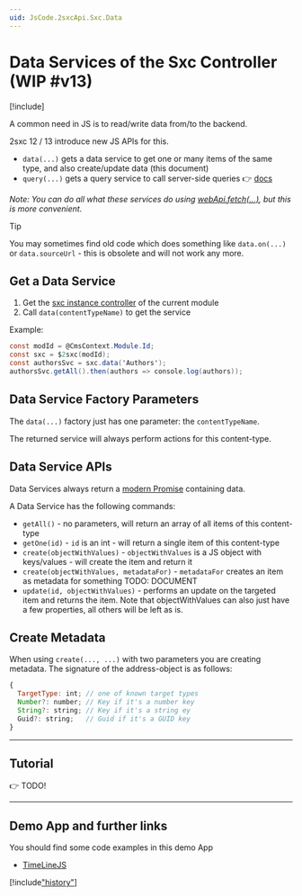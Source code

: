 ```yaml
---
uid: JsCode.2sxcApi.Sxc.Data
---
```


# Data Services of the Sxc Controller (WIP #v13)

[!include[](~/basics/stack/_shared-float-summary.md)]
<style>.context-box-summary .interact-2sxc { visibility: visible; } </style>

A common need in JS is to read/write data from/to the backend. 

2sxc 12 / 13 introduce new JS APIs for this. 

* `data(...)` gets a data service to get one or many items of the same type, and also create/update data (this document)
* `query(...)` gets a query service to call server-side queries 👉 [docs](xref:JsCode.2sxcApi.Sxc.Query)

_Note: You can do all what these services do using [webApi.fetch(...)](xref:JsCode.2sxcApi.Sxc.WebApi.Fetch), but this is more convenient._

> [!TIP]
> You may sometimes find old code which does something like `data.on(...)` or `data.sourceUrl` - this is obsolete and will not work any more.

## Get a Data Service

1. Get the [sxc instance controller](xref:JsCode.2sxcApi.Sxc.Index) of the current module
1. Call `data(contentTypeName)` to get the service

Example:

```csharp
const modId = @CmsContext.Module.Id;
const sxc = $2sxc(modId);
const authorsSvc = sxc.data('Authors');
authorsSvc.getAll().then(authors => console.log(authors));
```

## Data Service Factory Parameters

The `data(...)` factory just has one parameter: the `contentTypeName`. 

The returned service will always perform actions for this content-type. 

## Data Service APIs

Data Services always return a [modern Promise](https://developer.mozilla.org/en-US/docs/Web/JavaScript/Reference/Global_Objects/Promise) containing data. 

A Data Service has the following commands:

* `getAll()` - no parameters, will return an array of all items of this content-type
* `getOne(id)` - `id` is an int - will return a single item of this content-type
* `create(objectWithValues)` - `objectWithValues` is a JS object with keys/values - will create the item and return it
* `create(objectWithValues, metadataFor)` - `metadataFor` creates an item as metadata for something TODO: DOCUMENT
* `update(id, objectWithValues)` - performs an update on the targeted item and returns the item. Note that objectWithValues can also just have a few properties, all others will be left as is.


## Create Metadata

When using `create(..., ...)` with two parameters you are creating metadata. The signature of the address-object is as follows:

```js
{
  TargetType: int; // one of known target types
  Number?: number; // Key if it's a number key
  String?: string; // Key if it's a string ey
  Guid?: string;   // Guid if it's a GUID key
}
```

---
## Tutorial

👉 TODO!

---

## Demo App and further links

You should find some code examples in this demo App
* [TimeLineJS](xref:App.TimelineJs)

[!include["history"](_data-history.md)]